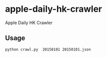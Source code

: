 # apple-daily-hk-crawler
Apple Daily HK Crawler


## Usage
```bash
python crawl.py  20150101 20150101.json
```
